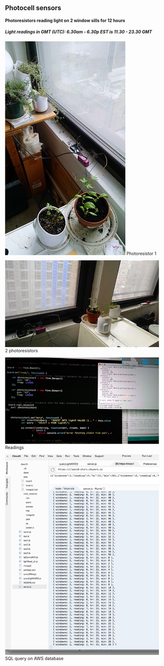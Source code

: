 <H2> Photocell sensors </H2>
<H4> Photoresistors reading light on 2 window sills for 12 hours </H4>
<H5> Light readings in GMT (UTC): 6.30am - 6.30p EST is 11.30 - 23.30 GMT</H5>

![Photoresistor 1](https://github.com/churc/data-structures/blob/master/homework10_churc/Photocell/Photocell1_1.jpg "Photoresistor 1")
Photoresistor 1

![2 photoresistors](https://github.com/churc/data-structures/blob/master/homework10_churc/Photocell/Photocell1_2.jpg  "2 photoresistors")
2 photoresistors

![Readings](https://github.com/churc/data-structures/blob/master/homework10_churc/Photocell/PhotocellReadings.jpg "Readings")
Readings

![SQL query on AWS database](https://github.com/churc/data-structures/blob/master/homework10_churc/Photocell/Screen%20Shot%202016-12-11%20at%203.31.20%20AM.png "SQL query on AWS database")
SQL query on AWS database
